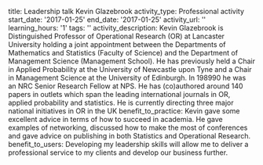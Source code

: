 title: Leadership talk   Kevin Glazebrook
activity_type: Professional activity
start_date: '2017-01-25'
end_date: '2017-01-25'
activity_url: ''
learning_hours: '1'
tags: ''
activity_description: Kevin Glazebrook is Distinguished Professor of Operational Research
  (OR) at Lancaster University holding a joint appointment between the Departments
  of Mathematics and Statistics (Faculty of Science) and the Department of Management
  Science (Management School). He has previously held a Chair in Applied Probability
  at the University of Newcastle upon Tyne and a Chair in Management Science at the
  University of Edinburgh. In 198990 he was an NRC Senior Research Fellow at NPS.
  He has (co)authored around 140 papers in outlets which span the leading international
  journals in OR, applied probability and statistics. He is currently directing three
  major national initiatives in OR in the UK
benefit_to_practice: Kevin gave some excellent advice in terms of how to succeed in
  academia. He gave examples of networking, discussed how to make the most of conferences
  and gave advice on publishing in both Statistics and Operational Research.
benefit_to_users: Developing my leadership skills will allow me to deliver a professional
  service to my clients and develop our business further.
